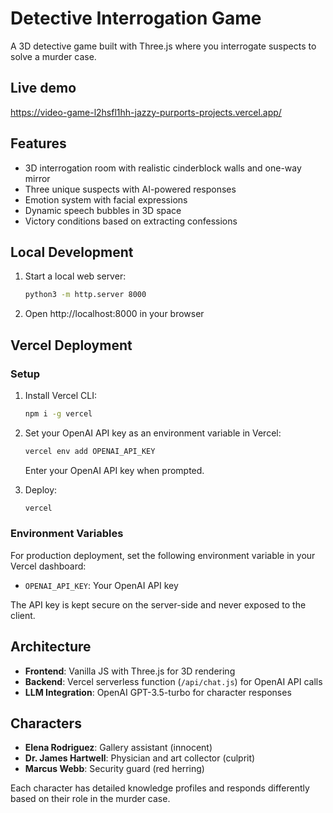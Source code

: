 # Detective Interrogation Game

A 3D detective game built with Three.js where you interrogate suspects to solve a murder case.

## Live demo
https://video-game-l2hsfl1hh-jazzy-purports-projects.vercel.app/

## Features

- 3D interrogation room with realistic cinderblock walls and one-way mirror
- Three unique suspects with AI-powered responses
- Emotion system with facial expressions
- Dynamic speech bubbles in 3D space
- Victory conditions based on extracting confessions

## Local Development

1. Start a local web server:
   ```bash
   python3 -m http.server 8000
   ```

2. Open http://localhost:8000 in your browser

## Vercel Deployment

### Setup

1. Install Vercel CLI:
   ```bash
   npm i -g vercel
   ```

2. Set your OpenAI API key as an environment variable in Vercel:
   ```bash
   vercel env add OPENAI_API_KEY
   ```
   Enter your OpenAI API key when prompted.

3. Deploy:
   ```bash
   vercel
   ```

### Environment Variables

For production deployment, set the following environment variable in your Vercel dashboard:

- `OPENAI_API_KEY`: Your OpenAI API key

The API key is kept secure on the server-side and never exposed to the client.

## Architecture

- **Frontend**: Vanilla JS with Three.js for 3D rendering
- **Backend**: Vercel serverless function (`/api/chat.js`) for OpenAI API calls
- **LLM Integration**: OpenAI GPT-3.5-turbo for character responses

## Characters

- **Elena Rodriguez**: Gallery assistant (innocent)
- **Dr. James Hartwell**: Physician and art collector (culprit)
- **Marcus Webb**: Security guard (red herring)

Each character has detailed knowledge profiles and responds differently based on their role in the murder case.